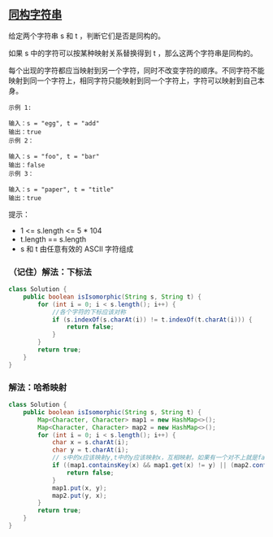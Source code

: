 ## [同构字符串](https://leetcode.cn/problems/isomorphic-strings/description/)

给定两个字符串 s 和 t ，判断它们是否是同构的。

如果 s 中的字符可以按某种映射关系替换得到 t ，那么这两个字符串是同构的。

每个出现的字符都应当映射到另一个字符，同时不改变字符的顺序。不同字符不能映射到同一个字符上，相同字符只能映射到同一个字符上，字符可以映射到自己本身。


````
示例 1:

输入：s = "egg", t = "add"
输出：true
示例 2：

输入：s = "foo", t = "bar"
输出：false
示例 3：

输入：s = "paper", t = "title"
输出：true
````

提示：


- 1 <= s.length <= 5 * 104
- t.length == s.length
- s 和 t 由任意有效的 ASCII 字符组成

### （记住）解法：下标法

````java
class Solution {
    public boolean isIsomorphic(String s, String t) {
        for (int i = 0; i < s.length(); i++) {
            //各个字符的下标应该对称
            if (s.indexOf(s.charAt(i)) != t.indexOf(t.charAt(i))) {
                return false;
            }
        }
        return true;
    }
}
````

### 解法：哈希映射

````java
class Solution {
    public boolean isIsomorphic(String s, String t) {
        Map<Character, Character> map1 = new HashMap<>();
        Map<Character, Character> map2 = new HashMap<>();
        for (int i = 0; i < s.length(); i++) {
            char x = s.charAt(i);
            char y = t.charAt(i);
            // s中的x应该映射y,t中的y应该映射x，互相映射。如果有一个对不上就是false
            if ((map1.containsKey(x) && map1.get(x) != y) || (map2.containsKey(y) && map2.get(y) != x)) {
                return false;
            }
            map1.put(x, y);
            map2.put(y, x);
        }
        return true;
    }
}
````